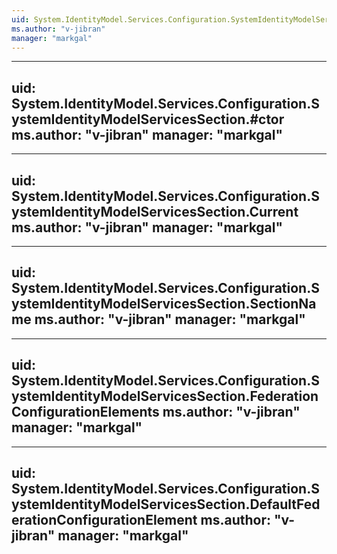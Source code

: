 ```yaml
---
uid: System.IdentityModel.Services.Configuration.SystemIdentityModelServicesSection
ms.author: "v-jibran"
manager: "markgal"
---
```


---
uid: System.IdentityModel.Services.Configuration.SystemIdentityModelServicesSection.#ctor
ms.author: "v-jibran"
manager: "markgal"
---

---
uid: System.IdentityModel.Services.Configuration.SystemIdentityModelServicesSection.Current
ms.author: "v-jibran"
manager: "markgal"
---

---
uid: System.IdentityModel.Services.Configuration.SystemIdentityModelServicesSection.SectionName
ms.author: "v-jibran"
manager: "markgal"
---

---
uid: System.IdentityModel.Services.Configuration.SystemIdentityModelServicesSection.FederationConfigurationElements
ms.author: "v-jibran"
manager: "markgal"
---

---
uid: System.IdentityModel.Services.Configuration.SystemIdentityModelServicesSection.DefaultFederationConfigurationElement
ms.author: "v-jibran"
manager: "markgal"
---
